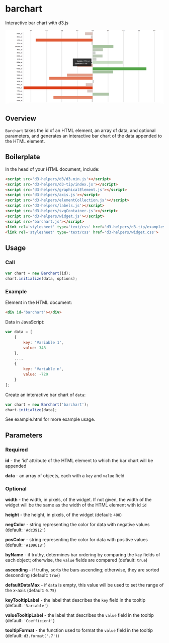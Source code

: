 # barchart
Interactive bar chart with d3.js

![alt text](https://raw.githubusercontent.com/alexrfling/barchart/master/img/example.png)

## Overview
`Barchart` takes the id of an HTML element, an array of data, and optional
parameters, and generates an interactive bar chart of the data appended to the
HTML element.

## Boilerplate
In the head of your HTML document, include:
```html
<script src='d3-helpers/d3/d3.min.js'></script>
<script src='d3-helpers/d3-tip/index.js'></script>
<script src='d3-helpers/graphicalElement.js'></script>
<script src='d3-helpers/axis.js'></script>
<script src='d3-helpers/elementCollection.js'></script>
<script src='d3-helpers/labels.js'></script>
<script src='d3-helpers/svgContainer.js'></script>
<script src='d3-helpers/widget.js'></script>
<script src='barchart.js'></script>
<link rel='stylesheet' type='text/css' href='d3-helpers/d3-tip/examples/example-styles.css'>
<link rel='stylesheet' type='text/css' href='d3-helpers/widget.css'>
```

## Usage

### Call
```js
var chart = new Barchart(id);
chart.initialize(data, options);
```

### Example
Element in the HTML document:
```html
<div id='barchart'></div>
```
Data in JavaScript:
```js
var data = [
    {
        key: 'Variable 1',
        value: 348
    },
    ...,
    {
        key: 'Variable n',
        value: -729
    }
];
```
Create an interactive bar chart of `data`:
```js
var chart = new Barchart('barchart');
chart.initialize(data);
```
See example.html for more example usage.

## Parameters

### Required
<b>id</b> - the 'id' attribute of the HTML element to which the bar chart will
be appended

<b>data</b> - an array of objects, each with a `key` and `value` field

### Optional
<b>width</b> - the width, in pixels, of the widget. If not given, the width
of the widget will be the same as the width of the HTML element with id `id`

<b>height</b> - the height, in pixels, of the widget (default: `400`)

<b>negColor</b> - string representing the color for data with negative values
(default: `'#dc3912'`)

<b>posColor</b> - string representing the color for data with positive values
(default: `'#109618'`)

<b>byName</b> - if truthy, determines bar ordering by comparing the `key` fields
of each object; otherwise, the `value` fields are compared (default: `true`)

<b>ascending</b> - if truthy, sorts the bars ascending; otherwise, they are
sorted descending (default: `true`)

<b>defaultDataMax</b> - if `data` is empty, this value will be used to set the
range of the x-axis (default: `0.75`)

<b>keyTooltipLabel</b> - the label that describes the `key` field in the tooltip
(default: `'Variable'`)

<b>valueTooltipLabel</b> - the label that describes the `value` field in the
tooltip (default: `'Coefficient'`)

<b>tooltipFormat</b> - the function used to format the `value` field in the
tooltip (default: `d3.format('.7')`)
